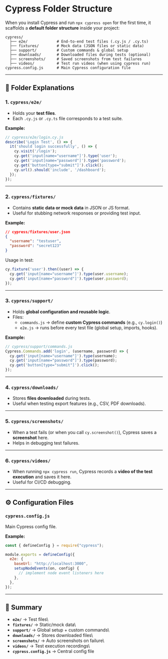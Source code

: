 # Cypress Folder Structure

When you install Cypress and run `npx cypress open` for the first time,
it scaffolds a **default folder structure** inside your project:

    cypress/
      ├── e2e/             # End-to-end test files (.cy.js / .cy.ts)
      ├── fixtures/        # Mock data (JSON files or static data)
      ├── support/         # Custom commands & global setup
      ├── downloads/       # Downloaded files during tests (optional)
      ├── screenshots/     # Saved screenshots from test failures
      ├── videos/          # Test run videos (when using cypress run)
    cypress.config.js      # Main Cypress configuration file

------------------------------------------------------------------------

## 📂 Folder Explanations

### 1. `cypress/e2e/`

-   Holds your **test files**.
-   Each `.cy.js` or `.cy.ts` file corresponds to a test suite.

**Example:**

``` js
// cypress/e2e/login.cy.js
describe('Login Test', () => {
  it('should login successfully', () => {
    cy.visit('/login');
    cy.get('input[name="username"]').type('user');
    cy.get('input[name="password"]').type('password');
    cy.get('button[type="submit"]').click();
    cy.url().should('include', '/dashboard');
  });
});
```

------------------------------------------------------------------------

### 2. `cypress/fixtures/`

-   Contains **static data or mock data** in JSON or JS format.
-   Useful for stubbing network responses or providing test input.

**Example:**

``` json
// cypress/fixtures/user.json
{
  "username": "testuser",
  "password": "secret123"
}
```

Usage in test:

``` js
cy.fixture('user').then((user) => {
  cy.get('input[name="username"]').type(user.username);
  cy.get('input[name="password"]').type(user.password);
});
```

------------------------------------------------------------------------

### 3. `cypress/support/`

-   Holds **global configuration and reusable logic**.
-   Files:
    -   `commands.js` → define **custom Cypress commands** (e.g.,
        `cy.login()`)
    -   `e2e.js` → runs before every test file (global setup, imports,
        hooks).

**Example:**

``` js
// cypress/support/commands.js
Cypress.Commands.add('login', (username, password) => {
  cy.get('input[name="username"]').type(username);
  cy.get('input[name="password"]').type(password);
  cy.get('button[type="submit"]').click();
});
```

------------------------------------------------------------------------

### 4. `cypress/downloads/`

-   Stores **files downloaded** during tests.
-   Useful when testing export features (e.g., CSV, PDF downloads).

------------------------------------------------------------------------

### 5. `cypress/screenshots/`

-   When a test fails (or when you call `cy.screenshot()`), Cypress
    saves a **screenshot** here.
-   Helps in debugging test failures.

------------------------------------------------------------------------

### 6. `cypress/videos/`

-   When running `npx cypress run`, Cypress records a **video of the
    test execution** and saves it here.
-   Useful for CI/CD debugging.

------------------------------------------------------------------------

## ⚙️ Configuration Files

### `cypress.config.js`

Main Cypress config file.

**Example:**

``` js
const { defineConfig } = require("cypress");

module.exports = defineConfig({
  e2e: {
    baseUrl: "http://localhost:3000",
    setupNodeEvents(on, config) {
      // implement node event listeners here
    },
  },
});
```

------------------------------------------------------------------------

## 📝 Summary

-   **`e2e/`** → Test files\
-   **`fixtures/`** → Static/mock data\
-   **`support/`** → Global setup + custom commands\
-   **`downloads/`** → Stores downloaded files\
-   **`screenshots/`** → Auto screenshots on failure\
-   **`videos/`** → Test execution recordings\
-   **`cypress.config.js`** → Central config file
